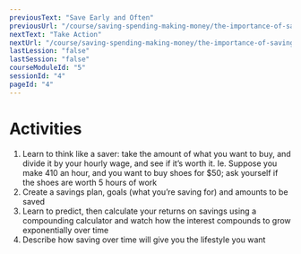 ```yaml
---
previousText: "Save Early and Often"
previousUrl: "/course/saving-spending-making-money/the-importance-of-saving/save-early-and-often"
nextText: "Take Action"
nextUrl: "/course/saving-spending-making-money/the-importance-of-saving/discussion"
lastLession: "false"
lastSession: "false"
courseModuleId: "5"
sessionId: "4"
pageId: "4"
---
```



# Activities
1.	Learn to think like a saver: take the amount of what you want to buy, and divide it by your hourly wage, and see if it’s worth it. Ie. Suppose you make 410 an hour, and you want to buy shoes for $50; ask yourself if the shoes are worth 5 hours of work
2.	Create a savings plan, goals (what you’re saving for) and amounts to be saved
3.	Learn to predict, then calculate your returns on savings using a compounding calculator and watch how the interest compounds to grow exponentially over time
4.	Describe how saving over time will give you the lifestyle you want
